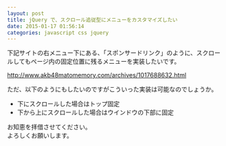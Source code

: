 ```yaml
---
layout: post
title: jQuery で、スクロール追従型にメニューをカスタマイズしたい
date: 2015-01-17 01:56:14
categories: javascript css jquery
---
```

<!-- {% raw %} -->
<p>下記サイトの右メニュー下にある、「スポンサードリンク」のように、スクロールしてもページ内の固定位置に残るメニューを実装したいです。</p>

<p><a href="http://www.akb48matomemory.com/archives/1017688632.html" rel="nofollow">http://www.akb48matomemory.com/archives/1017688632.html</a></p>

<p>ただ、以下のようにもしたいのですがこういった実装は可能なのでしょうか。</p>

<ul>
<li>下にスクロールした場合はトップ固定</li>
<li>下から上にスクロールした場合はウインドウの下部に固定</li>
</ul>

<p>お知恵を拝借させてください。  <br>
よろしくお願いします。</p>
<!-- {% endraw %} -->
